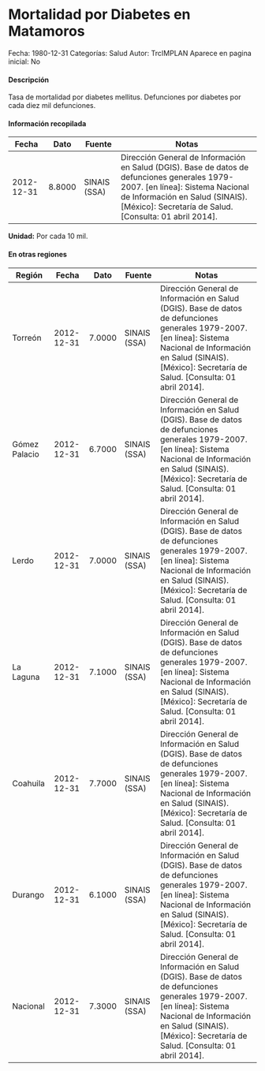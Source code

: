 Mortalidad por Diabetes en Matamoros
=====

Fecha: 1980-12-31
Categorías: Salud
Autor: TrcIMPLAN
Aparece en pagina inicial: No

#### Descripción

Tasa de mortalidad por diabetes mellitus. Defunciones por diabetes por cada diez mil defunciones.

#### Información recopilada

<table class="table table-hover table-bordered matriz">
<thead>
<tr>
<th>Fecha</th>
<th>Dato</th>
<th>Fuente</th>
<th>Notas</th>
</tr>
</thead>
<tbody>
<tr>
<td>2012-12-31</td>
<td class="derecha">8.8000</td>
<td>SINAIS (SSA)</td>
<td>Dirección General de Información en Salud (DGIS). Base de datos de defunciones generales 1979-2007. [en línea]: Sistema Nacional de Información en Salud (SINAIS). [México]: Secretaría de Salud. <http://www.sinais.salud.gob.mx> [Consulta: 01 abril 2014].</td>
</tr>
</tbody>
</table>

<b>Unidad:</b> Por cada 10 mil.




#### En otras regiones

<table class="table table-hover table-bordered matriz">
<thead>
<tr>
<th>Región</th>
<th>Fecha</th>
<th>Dato</th>
<th>Fuente</th>
<th>Notas</th>
</tr>
</thead>
<tbody>
<tr>
<td>Torreón</td>
<td>2012-12-31</td>
<td class="derecha">7.0000</td>
<td>SINAIS (SSA)</td>
<td>Dirección General de Información en Salud (DGIS). Base de datos de defunciones generales 1979-2007. [en línea]: Sistema Nacional de Información en Salud (SINAIS). [México]: Secretaría de Salud. <http://www.sinais.salud.gob.mx> [Consulta: 01 abril 2014].</td>
</tr>
<tr>
<td>Gómez Palacio</td>
<td>2012-12-31</td>
<td class="derecha">6.7000</td>
<td>SINAIS (SSA)</td>
<td>Dirección General de Información en Salud (DGIS). Base de datos de defunciones generales 1979-2007. [en línea]: Sistema Nacional de Información en Salud (SINAIS). [México]: Secretaría de Salud. <http://www.sinais.salud.gob.mx> [Consulta: 01 abril 2014].</td>
</tr>
<tr>
<td>Lerdo</td>
<td>2012-12-31</td>
<td class="derecha">7.0000</td>
<td>SINAIS (SSA)</td>
<td>Dirección General de Información en Salud (DGIS). Base de datos de defunciones generales 1979-2007. [en línea]: Sistema Nacional de Información en Salud (SINAIS). [México]: Secretaría de Salud. <http://www.sinais.salud.gob.mx> [Consulta: 01 abril 2014].</td>
</tr>
<tr>
<td>La Laguna</td>
<td>2012-12-31</td>
<td class="derecha">7.1000</td>
<td>SINAIS (SSA)</td>
<td>Dirección General de Información en Salud (DGIS). Base de datos de defunciones generales 1979-2007. [en línea]: Sistema Nacional de Información en Salud (SINAIS). [México]: Secretaría de Salud. <http://www.sinais.salud.gob.mx> [Consulta: 01 abril 2014].</td>
</tr>
<tr>
<td>Coahuila</td>
<td>2012-12-31</td>
<td class="derecha">7.7000</td>
<td>SINAIS (SSA)</td>
<td>Dirección General de Información en Salud (DGIS). Base de datos de defunciones generales 1979-2007. [en línea]: Sistema Nacional de Información en Salud (SINAIS). [México]: Secretaría de Salud. [Consulta: 01 abril 2014].</td>
</tr>
<tr>
<td>Durango</td>
<td>2012-12-31</td>
<td class="derecha">6.1000</td>
<td>SINAIS (SSA)</td>
<td>Dirección General de Información en Salud (DGIS). Base de datos de defunciones generales 1979-2007. [en línea]: Sistema Nacional de Información en Salud (SINAIS). [México]: Secretaría de Salud. [Consulta: 01 abril 2014].</td>
</tr>
<tr>
<td>Nacional</td>
<td>2012-12-31</td>
<td class="derecha">7.3000</td>
<td>SINAIS (SSA)</td>
<td>Dirección General de Información en Salud (DGIS). Base de datos de defunciones generales 1979-2007. [en línea]: Sistema Nacional de Información en Salud (SINAIS). [México]: Secretaría de Salud. [Consulta: 01 abril 2014].</td>
</tr>
</tbody>
</table>

